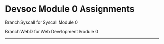 # Devsoc Module 0 Assignments

Branch Syscall for Syscall Module 0 

Branch WebD for Web Development Module 0

----